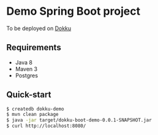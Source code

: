 # Demo Spring Boot project

To be deployed on [Dokku](https://github.com/dokku/dokku)

## Requirements

* Java 8
* Maven 3
* Postgres

## Quick-start

```sh
$ createdb dokku-demo
$ mvn clean package
$ java -jar target/dokku-boot-demo-0.0.1-SNAPSHOT.jar
$ curl http://localhost:8080/
```

